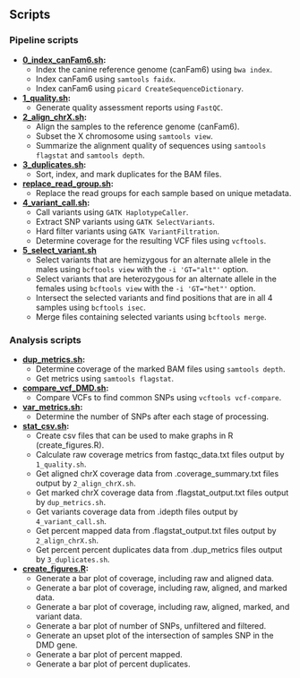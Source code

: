 ## Scripts

### Pipeline scripts

- **[0_index_canFam6.sh](0_index_canFam6.sh):**
  - Index the canine reference genome (canFam6) using `bwa index`.
  - Index canFam6 using `samtools faidx`.
  - Index canFam6 using `picard CreateSequenceDictionary`.
- **[1_quality.sh](1_quality.sh):**
  - Generate quality assessment reports using `FastQC`.
- **[2_align_chrX.sh](2_align_chrX.sh):**
  - Align the samples to the reference genome (canFam6).  
  - Subset the X chromosome using `samtools view`.  
  - Summarize the alignment quality of sequences using `samtools flagstat` and `samtools depth`.
- **[3_duplicates.sh](3_duplicates.sh):**
  - Sort, index, and mark duplicates for the BAM files.
- **[replace_read_group.sh](replace_read_group.sh):**
  - Replace the read groups for each sample based on unique metadata.
- **[4_variant_call.sh](4_variant_call.sh):**
  - Call variants using `GATK HaplotypeCaller`.
  - Extract SNP variants using `GATK SelectVariants`.
  - Hard filter variants using `GATK VariantFiltration`.
  - Determine coverage for the resulting VCF files using `vcftools`.
- **[5_select_variant.sh](5_select_variant.sh)**
  - Select variants that are hemizygous for an alternate allele in the males using `bcftools view` with the `-i 'GT="alt"'` option.
  - Select variants that are heterozygous for an alternate allele in the females using `bcftools view` with the `-i 'GT="het"'` option.
  - Intersect the selected variants and find positions that are in all 4 samples using `bcftools isec`.
  - Merge files containing selected variants using `bcftools merge`.

### Analysis scripts

- **[dup_metrics.sh](dup_metrics.sh):**
  - Determine coverage of the marked BAM files using `samtools depth`.
  - Get metrics using `samtools flagstat`.
- **[compare_vcf_DMD.sh](compare_vcf_DMD.sh):** 
  - Compare VCFs to find common SNPs using `vcftools vcf-compare`.
- **[var_metrics.sh](var_metrics.sh):**
  - Determine the number of SNPs after each stage of processing.
- **[stat_csv.sh](stat_csv.sh):** 
  - Create csv files that can be used to make graphs in R (create_figures.R).
  - Calculate raw coverage metrics from fastqc_data.txt files output by `1_quality.sh`.
  - Get aligned chrX coverage data from .coverage_summary.txt files output by `2_align_chrX.sh`.
  - Get marked chrX coverage data from .flagstat_output.txt files output by `dup_metrics.sh`.
  - Get variants coverage data from .idepth files output by `4_variant_call.sh`.
  - Get percent mapped data from .flagstat_output.txt files output by `2_align_chrX.sh`.
  - Get percent percent duplicates data from .dup_metrics files output by `3_duplicates.sh`.
- **[create_figures.R](create_figures.R):**
  - Generate a bar plot of coverage, including raw and aligned data.  
  - Generate a bar plot of coverage, including raw, aligned, and marked data.
  - Generate a bar plot of coverage, including raw, aligned, marked, and variant data.
  - Generate a bar plot of number of SNPs, unfiltered and filtered.
  - Generate an upset plot of the intersection of samples SNP in the DMD gene.
  - Generate a bar plot of percent mapped.  
  - Generate a bar plot of percent duplicates.
